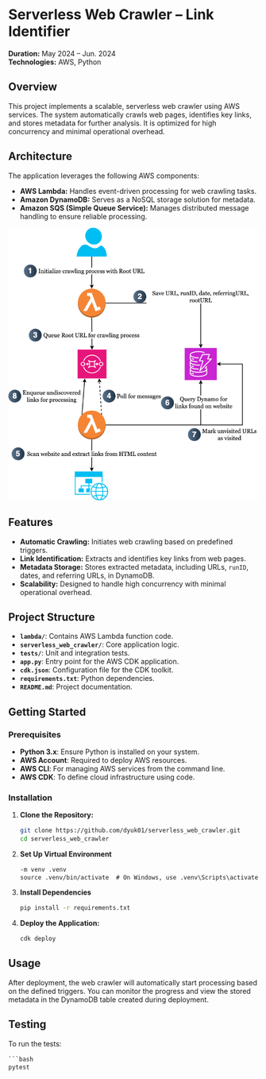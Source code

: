 # Serverless Web Crawler – Link Identifier

**Duration:** May 2024 – Jun. 2024  
**Technologies:** AWS, Python

## Overview

This project implements a scalable, serverless web crawler using AWS services. The system automatically crawls web pages, identifies key links, and stores metadata for further analysis. It is optimized for high concurrency and minimal operational overhead.

## Architecture

The application leverages the following AWS components:

- **AWS Lambda:** Handles event-driven processing for web crawling tasks.
- **Amazon DynamoDB:** Serves as a NoSQL storage solution for metadata.
- **Amazon SQS (Simple Queue Service):** Manages distributed message handling to ensure reliable processing.

![alt text](./serverless_web_crawler/architecture/domainCrawler.png)

## Features

- **Automatic Crawling:** Initiates web crawling based on predefined triggers.
- **Link Identification:** Extracts and identifies key links from web pages.
- **Metadata Storage:** Stores extracted metadata, including URLs, `runID`, dates, and referring URLs, in DynamoDB.
- **Scalability:** Designed to handle high concurrency with minimal operational overhead.

## Project Structure

- **`lambda/`**: Contains AWS Lambda function code.
- **`serverless_web_crawler/`**: Core application logic.
- **`tests/`**: Unit and integration tests.
- **`app.py`**: Entry point for the AWS CDK application.
- **`cdk.json`**: Configuration file for the CDK toolkit.
- **`requirements.txt`**: Python dependencies.
- **`README.md`**: Project documentation.

## Getting Started

### Prerequisites

- **Python 3.x**: Ensure Python is installed on your system.
- **AWS Account**: Required to deploy AWS resources.
- **AWS CLI**: For managing AWS services from the command line.
- **AWS CDK**: To define cloud infrastructure using code.

### Installation

1. **Clone the Repository:**

   ```bash
   git clone https://github.com/dyuk01/serverless_web_crawler.git
   cd serverless_web_crawler

2. **Set Up Virtual Environment**

    ```python3
    -m venv .venv
    source .venv/bin/activate  # On Windows, use .venv\Scripts\activate

3. **Install Dependencies**

    ```bash
    pip install -r requirements.txt

4. **Deploy the Application:**

    ```bash
    cdk deploy

## Usage
After deployment, the web crawler will automatically start processing based on the defined triggers. You can monitor the progress and view the stored metadata in the DynamoDB table created during deployment.

## Testing
To run the tests:

    ```bash
    pytest

